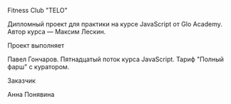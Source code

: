 Fitness Club "TELO"

Дипломный проект для практики на курсе JavaScript от Glo Academy. Автор курса — Максим Лескин.

Проект выполняет

Павел Гончаров. Пятнадцатый поток курса JavaScript. Тариф "Полный фарш" с куратором.

Заказчик

Анна Понявина
